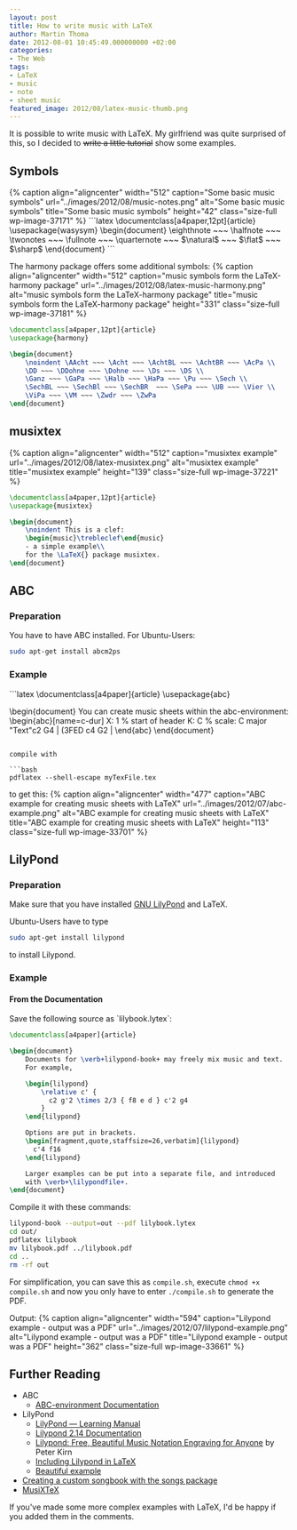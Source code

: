 ```yaml
---
layout: post
title: How to write music with LaTeX
author: Martin Thoma
date: 2012-08-01 10:45:49.000000000 +02:00
categories:
- The Web
tags:
- LaTeX
- music
- note
- sheet music
featured_image: 2012/08/latex-music-thumb.png
---
```

It is possible to write music with LaTeX. My girlfriend was quite surprised of this, so I decided to <del datetime="2012-08-01T08:01:06+00:00">write a little tutorial</del> show some examples. 

<h2>Symbols</h2>
{% caption align="aligncenter" width="512" caption="Some basic music symbols" url="../images/2012/08/music-notes.png" alt="Some basic music symbols" title="Some basic music symbols" height="42" class="size-full wp-image-37171" %}
```latex
\documentclass[a4paper,12pt]{article}
\usepackage{wasysym}
\begin{document}
\eighthnote ~~~ \halfnote ~~~ \twonotes ~~~ \fullnote ~~~ 
\quarternote ~~~ $\natural$ ~~~ $\flat$ ~~~ $\sharp$
\end{document}
```

The harmony package offers some additional symbols:
{% caption align="aligncenter" width="512" caption="music symbols form the LaTeX-harmony package" url="../images/2012/08/latex-music-harmony.png" alt="music symbols form the LaTeX-harmony package" title="music symbols form the LaTeX-harmony package" height="331" class="size-full wp-image-37181" %}

```latex
\documentclass[a4paper,12pt]{article}
\usepackage{harmony}

\begin{document}
    \noindent \AAcht ~~~ \Acht ~~~ \AchtBL ~~~ \AchtBR ~~~ \AcPa \\
    \DD ~~~ \DDohne ~~~ \Dohne ~~~ \Ds ~~~ \DS \\
    \Ganz ~~~ \GaPa ~~~ \Halb ~~~ \HaPa ~~~ \Pu ~~~ \Sech \\
    \SechBL ~~~ \SechBl ~~~ \SechBR  ~~~ \SePa ~~~ \UB ~~~ \Vier \\
    \ViPa ~~~ \VM ~~~ \Zwdr ~~~ \ZwPa
\end{document}
```

<h2>musixtex</h2>
{% caption align="aligncenter" width="512" caption="musixtex example" url="../images/2012/08/latex-musixtex.png" alt="musixtex example" title="musixtex example" height="139" class="size-full wp-image-37221" %}

```latex
\documentclass[a4paper,12pt]{article}
\usepackage{musixtex}

\begin{document}
    \noindent This is a clef:
    \begin{music}\trebleclef\end{music}
    - a simple example\\
    for the \LaTeX{} package musixtex.
\end{document}
```

<h2>ABC</h2>
<h3>Preparation</h3>
You have to have ABC installed. For Ubuntu-Users:

```bash
sudo apt-get install abcm2ps
```

<h3>Example</h3>
```latex
\documentclass[a4paper]{article}
\usepackage{abc}

\begin{document}
    You can create music sheets within the abc-environment:
    \begin{abc}[name=c-dur]
        X: 1 % start of header
        K: C % scale: C major
        "Text"c2 G4 | (3FED c4 G2 |
    \end{abc}
\end{document}
```

compile with

```bash
pdflatex --shell-escape myTexFile.tex
```

to get this:
{% caption align="aligncenter" width="477" caption="ABC example for creating music sheets with LaTeX" url="../images/2012/07/abc-example.png" alt="ABC example for creating music sheets with LaTeX" title="ABC example for creating music sheets with LaTeX" height="113" class="size-full wp-image-33701" %}


<h2>LilyPond</h2>
<h3>Preparation</h3>
Make sure that you have installed <a href="http://en.wikipedia.org/wiki/GNU_LilyPond">GNU LilyPond</a> and LaTeX. 

Ubuntu-Users have to type

```bash
sudo apt-get install lilypond
```

to install Lilypond.

<h3>Example</h3>
<h4>From the Documentation</h4>
Save the following source as `lilybook.lytex`:

```latex
\documentclass[a4paper]{article}

\begin{document}
    Documents for \verb+lilypond-book+ may freely mix music and text.
    For example,

    \begin{lilypond}
        \relative c' {
          c2 g'2 \times 2/3 { f8 e d } c'2 g4
        }
    \end{lilypond}

    Options are put in brackets.
    \begin[fragment,quote,staffsize=26,verbatim]{lilypond}
      c'4 f16
    \end{lilypond}

    Larger examples can be put into a separate file, and introduced 
    with \verb+\lilypondfile+.
\end{document}
```

Compile it with these commands:

```bash
lilypond-book --output=out --pdf lilybook.lytex
cd out/
pdflatex lilybook
mv lilybook.pdf ../lilybook.pdf
cd ..
rm -rf out
```

For simplification, you can save this as <code>compile.sh</code>, execute <code>chmod +x compile.sh</code> and now you only have to enter <code>./compile.sh</code> to generate the PDF.

Output:
{% caption align="aligncenter" width="594" caption="Lilypond example - output was a PDF" url="../images/2012/07/lilypond-example.png" alt="Lilypond example - output was a PDF" title="Lilypond example - output was a PDF" height="362" class="size-full wp-image-33661" %}

<h2>Further Reading</h2>
<ul>
<li>ABC
<ul>
  <li><a href="http://www.tug.org/texlive/Contents/live/texmf-dist/doc/latex/abc/abc.pdf">ABC-environment Documentation</a></li>
</ul>
</li>
<li>LilyPond 
<ul>
  <li><a href="http://lilypond.org/doc/v2.14/Documentation/learning/index#top">LilyPond &mdash; Learning Manual</a></li>
  <li><a href="http://lilypond.org/doc/v2.14/Documentation/essay.pdf">Lilypond 2.14 Documentation</a></li>
  <li><a href="http://createdigitalmusic.com/2010/05/lilypond-free-beautiful-music-notation-engraving-for-anyone/">Lilypond: Free, Beautiful Music Notation Engraving for Anyone</a> by Peter Kirn</li>
  <li><a href="http://stackoverflow.com/q/10152486/562769">Including Lilypond in LaTeX</a></li>
  <li><a href="http://tex.stackexchange.com/a/69804/5645">Beautiful example</a></li>
</ul>
</li>
<li><a href="http://tex.stackexchange.com/questions/19813/creating-a-custom-songbook-with-the-songs-package">Creating a custom songbook with the songs package</a></li>
<li><a href="http://homepage2.nifty.com/tonomu/score/musixtex/musixtexe.html">MusiXTeX</a></li>
</ul>


If you've made some more complex examples with LaTeX, I'd be happy if you added them in the comments.
